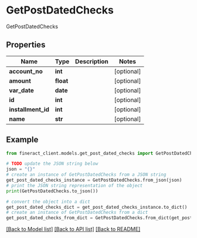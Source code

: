 # GetPostDatedChecks

GetPostDatedChecks

## Properties

Name | Type | Description | Notes
------------ | ------------- | ------------- | -------------
**account_no** | **int** |  | [optional] 
**amount** | **float** |  | [optional] 
**var_date** | **date** |  | [optional] 
**id** | **int** |  | [optional] 
**installment_id** | **int** |  | [optional] 
**name** | **str** |  | [optional] 

## Example

```python
from fineract_client.models.get_post_dated_checks import GetPostDatedChecks

# TODO update the JSON string below
json = "{}"
# create an instance of GetPostDatedChecks from a JSON string
get_post_dated_checks_instance = GetPostDatedChecks.from_json(json)
# print the JSON string representation of the object
print(GetPostDatedChecks.to_json())

# convert the object into a dict
get_post_dated_checks_dict = get_post_dated_checks_instance.to_dict()
# create an instance of GetPostDatedChecks from a dict
get_post_dated_checks_from_dict = GetPostDatedChecks.from_dict(get_post_dated_checks_dict)
```
[[Back to Model list]](../README.md#documentation-for-models) [[Back to API list]](../README.md#documentation-for-api-endpoints) [[Back to README]](../README.md)


